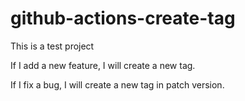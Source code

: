 # github-actions-create-tag

This is a test project

If I add a new feature, I will create a new tag.

If I fix a bug, I will create a new tag in patch version.
